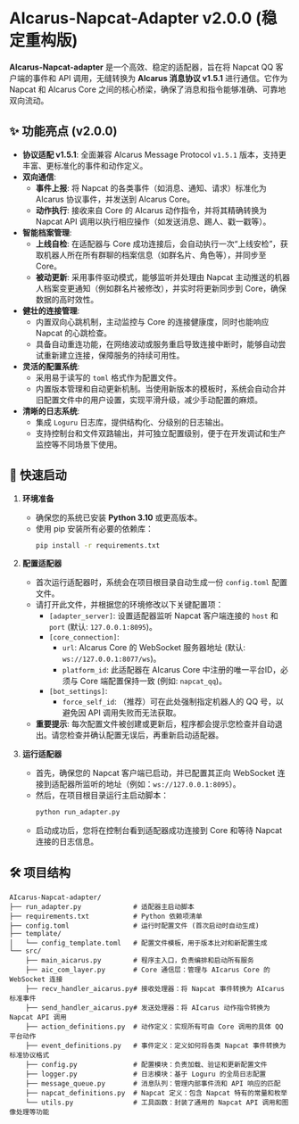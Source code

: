 # AIcarus-Napcat-Adapter v2.0.0 (稳定重构版)

**AIcarus-Napcat-adapter** 是一个高效、稳定的适配器，旨在将 Napcat QQ 客户端的事件和 API 调用，无缝转换为 **AIcarus 消息协议 v1.5.1** 进行通信。它作为 Napcat 和 AIcarus Core 之间的核心桥梁，确保了消息和指令能够准确、可靠地双向流动。

## ✨ 功能亮点 (v2.0.0)

*   **协议适配 v1.5.1**: 全面兼容 AIcarus Message Protocol `v1.5.1` 版本，支持更丰富、更标准化的事件和动作定义。
*   **双向通信**:
    *   **事件上报**: 将 Napcat 的各类事件（如消息、通知、请求）标准化为 AIcarus 协议事件，并发送到 AIcarus Core。
    *   **动作执行**: 接收来自 Core 的 AIcarus 动作指令，并将其精确转换为 Napcat API 调用以执行相应操作（如发送消息、踢人、戳一戳等）。
*   **智能档案管理**:
    *   **上线自检**: 在适配器与 Core 成功连接后，会自动执行一次“上线安检”，获取机器人所在所有群聊的档案信息（如群名片、角色等），并同步至 Core。
    *   **被动更新**: 采用事件驱动模式，能够监听并处理由 Napcat 主动推送的机器人档案变更通知（例如群名片被修改），并实时将更新同步到 Core，确保数据的高时效性。
*   **健壮的连接管理**:
    *   内置双向心跳机制，主动监控与 Core 的连接健康度，同时也能响应 Napcat 的心跳检查。
    *   具备自动重连功能，在网络波动或服务重启导致连接中断时，能够自动尝试重新建立连接，保障服务的持续可用性。
*   **灵活的配置系统**:
    *   采用易于读写的 `toml` 格式作为配置文件。
    *   内置版本管理和自动更新机制。当使用新版本的模板时，系统会自动合并旧配置文件中的用户设置，实现平滑升级，减少手动配置的麻烦。
*   **清晰的日志系统**:
    *   集成 `Loguru` 日志库，提供结构化、分级别的日志输出。
    *   支持控制台和文件双路输出，并可独立配置级别，便于在开发调试和生产监控等不同场景下使用。

## 🚀 快速启动

1.  **环境准备**
    *   确保您的系统已安装 **Python 3.10** 或更高版本。
    *   使用 pip 安装所有必要的依赖库：
        ```bash
        pip install -r requirements.txt
        ```

2.  **配置适配器**
    *   首次运行适配器时，系统会在项目根目录自动生成一份 `config.toml` 配置文件。
    *   请打开此文件，并根据您的环境修改以下关键配置项：
        *   `[adapter_server]`: 设置适配器监听 Napcat 客户端连接的 `host` 和 `port` (默认: `127.0.0.1:8095`)。
        *   `[core_connection]`:
            *   `url`: AIcarus Core 的 WebSocket 服务器地址 (默认: `ws://127.0.0.1:8077/ws`)。
            *   `platform_id`: 此适配器在 AIcarus Core 中注册的唯一平台ID，必须与 Core 端配置保持一致 (例如: `napcat_qq`)。
        *   `[bot_settings]`:
            *   `force_self_id`: （推荐）可在此处强制指定机器人的 QQ 号，以避免因 API 调用失败而无法获取。
    *   **重要提示**: 每次配置文件被创建或更新后，程序都会提示您检查并自动退出。请您检查并确认配置无误后，再重新启动适配器。

3.  **运行适配器**
    *   首先，确保您的 Napcat 客户端已启动，并已配置其正向 WebSocket 连接到适配器所监听的地址（例如：`ws://127.0.0.1:8095`）。
    *   然后，在项目根目录运行主启动脚本：
        ```bash
        python run_adapter.py
        ```
    *   启动成功后，您将在控制台看到适配器成功连接到 Core 和等待 Napcat 连接的日志信息。

## 🛠️ 项目结构

```
AIcarus-Napcat-adapter/
├── run_adapter.py             # 适配器主启动脚本
├── requirements.txt           # Python 依赖项清单
├── config.toml                # 运行时配置文件 (首次启动时自动生成)
├── template/
│   └── config_template.toml   # 配置文件模板，用于版本比对和新配置生成
└── src/
    ├── main_aicarus.py        # 程序主入口，负责编排和启动所有服务
    ├── aic_com_layer.py       # Core 通信层：管理与 AIcarus Core 的 WebSocket 连接
    ├── recv_handler_aicarus.py# 接收处理器：将 Napcat 事件转换为 AIcarus 标准事件
    ├── send_handler_aicarus.py# 发送处理器：将 AIcarus 动作指令转换为 Napcat API 调用
    ├── action_definitions.py  # 动作定义：实现所有可由 Core 调用的具体 QQ 平台动作
    ├── event_definitions.py   # 事件定义：定义如何将各类 Napcat 事件转换为标准协议格式
    ├── config.py              # 配置模块：负责加载、验证和更新配置文件
    ├── logger.py              # 日志模块：基于 Loguru 的全局日志配置
    ├── message_queue.py       # 消息队列：管理内部事件流和 API 响应的匹配
    ├── napcat_definitions.py  # Napcat 定义：包含 Napcat 特有的常量和枚举
    └── utils.py               # 工具函数：封装了通用的 Napcat API 调用和图像处理等功能